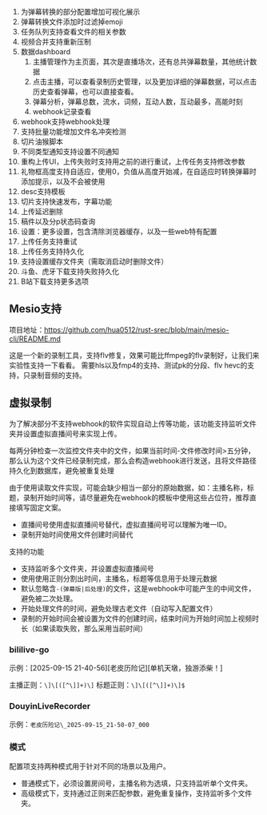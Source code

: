1. 为弹幕转换的部分配置增加可视化展示
2. 弹幕转换文件添加时过滤掉emoji
3. 任务队列支持查看文件的相关参数
4. 视频合并支持重新压制
5. 数据dashboard
   1. 主播管理作为主页面，其次是直播场次，还有总共弹幕数量，其他统计数据
   2. 点击主播，可以查看录制历史管理，以及更加详细的弹幕数据，可以点击历史查看弹幕，也可以直接查看。
   3. 弹幕分析，弹幕总数，流水，词频，互动人数，互动最多，高能时刻
   4. webhook记录查看
6. webhook支持webhook处理
7. 支持批量功能增加文件名冲突检测
8. 切片油猴脚本
9. 不同类型通知支持设置不同通知
10. 重构上传UI，上传失败时支持用之前的进行重试，上传任务支持修改参数
11. 礼物框高度支持自适应，使用0，负值从高度开始减，在自适应时转换弹幕时添加提示，以及不会被使用
12. desc支持模板
13. 切片支持快速发布，字幕功能
14. 上传延迟删除
15. 稿件以及分p状态码查询
16. 设置：更多设置，包含清除浏览器缓存，以及一些web特有配置
17. 上传任务支持重试
18. 上传任务支持持久化
19. 支持设置缓存文件夹（需取消启动时删除文件）
20. 斗鱼、虎牙下载支持失败持久化
21. B站下载支持更多选项

## Mesio支持

项目地址：https://github.com/hua0512/rust-srec/blob/main/mesio-cli/README.md

这是一个新的录制工具，支持flv修复，效果可能比ffmpeg的flv录制好，让我们来实验性支持一下看看。
需要hls以及fmp4的支持、测试pk的分段、flv hevc的支持，只录制音频的支持。

## 虚拟录制

为了解决部分不支持webhook的软件实现自动上传等功能，该功能支持监听文件夹并设置虚拟直播间号来实现上传。

每两分钟检查一次监控文件夹中的文件，如果当前时间-文件修改时间>五分钟，那么认为这个文件已经录制完成，那么会构造webhook进行发送，且将文件路径持久化到数据库，避免被重复处理

由于使用读取文件实现，可能会缺少相当一部分的原始数据，如：主播名称，标题，录制开始时间等，请尽量避免在webhook的模板中使用这些占位符，推荐直接填写固定文案。

- 直播间号使用虚拟直播间号替代，虚拟直播间号可以理解为唯一ID。
- 录制开始时间使用文件创建时间替代

支持的功能

- 支持监听多个文件夹，并设置虚拟直播间号
- 使用使用正则分割出时间，主播名，标题等信息用于处理元数据
- 默认忽略含`-(弹幕版|后处理)`的文件，这是webhook中可能产生的中间文件，避免被二次处理。
- 开始处理文件的时间，避免处理古老文件（自动写入配置文件）
- 录制的开始时间会被设置为文件的创建时间，结束时间为开始时间加上视频时长（如果读取失败，那么采用当前时间）

### bililive-go

示例：[2025-09-15 21-40-56][老皮历险记][单机天墩，独游添柴！]

主播正则：`\]\[([^\]]+)\]`
标题正则：`\]\[([^\]]+)\]$`

### DouyinLiveRecorder

示例：`老皮历险记\_2025-09-15_21-50-07_000`

### 模式

配置项支持两种模式用于针对不同的场景以及用户。

- 普通模式下，必须设置房间号，主播名称为选填，只支持监听单个文件夹。
- 高级模式下，支持通过正则来匹配参数，避免重复操作，支持监听多个文件夹。
